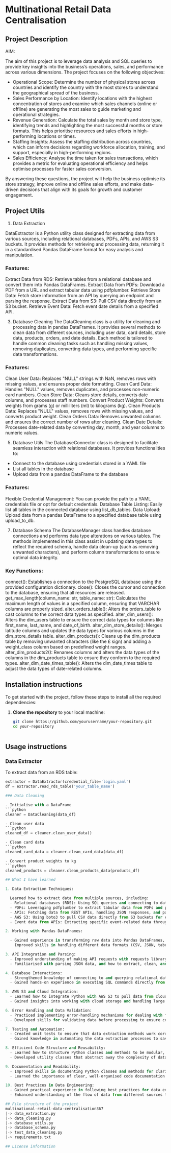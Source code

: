 # Multinational Retail Data Centralisation 
## Project Description 
AIM: 

The aim of this project is to leverage data analysis and SQL queries to provide key insights into the business’s operations, sales, and performance across various dimensions. The project focuses on the following objectives:
  - Operational Scope: Determine the number of physical stores across countries and identify the country with the most stores to understand the geographical spread of the business.
  - Sales Performance by Location: Identify locations with the highest concentration of stores and examine which sales channels (online or offline) are generating the most sales to guide marketing and operational strategies.
  - Revenue Generation: Calculate the total sales by month and store type, identifying trends and highlighting the most successful months or store formats. This helps prioritise resources and sales efforts in high-performing locations or times.
  - Staffing Insights: Assess the staffing distribution across countries, which can inform decisions regarding workforce allocation, training, and support, especially in high-performing regions.
  - Sales Efficiency: Analyse the time taken for sales transactions, which provides a metric for evaluating operational efficiency and helps optimise processes for faster sales conversion.

By answering these questions, the project will help the business optimise its store strategy, improve online and offline sales efforts, and make data-driven decisions that align with its goals for growth and customer engagement.

## Project Utils 
1. Data Extraction

  DataExtractor is a Python utility class designed for extracting data from various sources, including relational databases, PDFs, APIs, and AWS S3 buckets. It provides methods for retrieving and processing data, returning it in a standardised Pandas DataFrame format for easy analysis and manipulation.

### Features:
Extract Data from RDS: Retrieve tables from a relational database and convert them into Pandas DataFrames.
Extract Data from PDFs: Download a PDF from a URL and extract tabular data using pdfplumber.
Retrieve Store Data: Fetch store information from an API by querying an endpoint and parsing the response.
Extract Data from S3: Pull CSV data directly from an S3 bucket.
Retrieve Event Data: Fetch event date details from a specified API.

3. Database Cleaning
The DataCleaning class is a utility for cleaning and processing data in pandas DataFrames. It provides several methods to clean data from different sources, including user data, card details, store data, products, orders, and date details. Each method is tailored to handle common cleaning tasks such as handling missing values, removing duplicates, converting data types, and performing specific data transformations.

### Features:
Clean User Data: Replaces "NULL" strings with NaN, removes rows with missing values, and ensures proper date formatting.
Clean Card Data: Handles "NULL" values, removes duplicates, and processes non-numeric card numbers.
Clean Store Data: Cleans store details, converts date columns, and processes staff numbers.
Convert Product Weights: Converts weights from grams (g) or milliliters (ml) to kilograms (kg).
Clean Products Data: Replaces "NULL" values, removes rows with missing values, and converts product weight.
Clean Orders Data: Removes unwanted columns and ensures the correct number of rows after cleaning.
Clean Date Details: Processes date-related data by converting day, month, and year columns to numeric values.

5. Database Utils
The DatabaseConnector class is designed to facilitate seamless interaction with relational databases. It provides functionalities to:
  - Connect to the database using credentials stored in a YAML file
  - List all tables in the database
  - Upload data from a pandas DataFrame to the database

### Features:
Flexible Credential Management: You can provide the path to a YAML credentials file or opt for default credentials.
Database Table Listing: Easily list all tables in the connected database using list_db_tables.
Data Upload: Upload data from a pandas DataFrame to a specified database table using upload_to_db.

7. Database Schema
The DatabaseManager class handles database connections and performs data type alterations on various tables. The methods implemented in this class assist in updating data types to reflect the required schema, handle data clean-up (such as removing unwanted characters), and perform column transformations to ensure optimal data integrity.

### Key Functions:
connect(): Establishes a connection to the PostgreSQL database using the provided configuration dictionary.
close(): Closes the cursor and connection to the database, ensuring that all resources are released.
get_max_length(column_name: str, table_name: str): Calculates the maximum length of values in a specified column, ensuring that VARCHAR columns are properly sized.
alter_orders_table(): Alters the orders_table to cast columns to the correct data types as specified.
alter_dim_users(): Alters the dim_users table to ensure the correct data types for columns like first_name, last_name, and date_of_birth.
alter_dim_store_details(): Merges latitude columns and updates the data types for various columns in the dim_store_details table.
alter_dim_products(): Cleans up the dim_products table by removing unwanted characters (like the £ sign) and adding a weight_class column based on predefined weight ranges.
alter_dim_products2(): Renames columns and alters the data types of the columns in the dim_products table to ensure they conform to the required types.
alter_dim_date_times_table(): Alters the dim_date_times table to adjust the data types of date-related columns.

## Installation instructions
To get started with the project, follow these steps to install all the required dependencies:

1. **Clone the repository** to your local machine:

   ```bash
   git clone https://github.com/yourusername/your-repository.git
   cd your-repository



## Usage instructions
### Data Extractor
To extract data from an RDS table:

```python
extractor = DataExtractor(credential_file='login.yaml')
df = extractor.read_rds_table('your_table_name')

### Data Cleaning

- Initialise with a DataFrame
```python
cleaner = DataCleaning(data_df)

- Clean user data
```python
cleaned_df = cleaner.clean_user_data()

- Clean card data
```python
cleaned_card_data = cleaner.clean_card_data(data_df)

- Convert product weights to kg
```python
cleaned_products = cleaner.clean_products_data(products_df)

## What I have learned

1. Data Extraction Techniques:

  Learned how to extract data from multiple sources, including:
  - Relational databases (RDS): Using SQL queries and connecting to databases to retrieve data in a structured format (Pandas DataFrame).
  - PDFs: Leveraging pdfplumber to extract tabular data from PDFs and process it for analysis.
  - APIs: Fetching data from REST APIs, handling JSON responses, and parsing them into useful formats.
  - AWS S3: Using boto3 to pull CSV data directly from S3 buckets for easy analysis.
  - Event data from APIs: Extracting specific event-related data through API calls and processing the results.

2. Working with Pandas DataFrames:

  - Gained experience in transforming raw data into Pandas DataFrames, making it easier to manipulate, clean, and analye.
    Improved skills in handling different data formats (CSV, JSON, tabular) and converting them into a consistent DataFrame structure.

3. API Integration and Parsing:
  - Improved understanding of making API requests with requests library and handling responses.
  - Familiarised with parsing JSON data, and how to extract, clean, and structure it for further processing or storage.

4. Database Interactions:
  - Strengthened knowledge of connecting to and querying relational databases (PostgreSQL, MySQL, etc.) using SQLAlchemy and psycopg2.
  - Gained hands-on experience in executing SQL commands directly from Python and retrieving data in a usable format.

5. AWS S3 and Cloud Integration:
  - Learned how to integrate Python with AWS S3 to pull data from cloud storage, specifically working with boto3.
  - Gained insights into working with cloud storage and handling large datasets from external sources.

6. Error Handling and Data Validation:
  - Practiced implementing error-handling mechanisms for dealing with failures during data extraction, such as connection issues, missing data, or malformed responses.
  - Developed skills for validating data before processing to ensure consistency and avoid errors during analysis.

7. Testing and Automation:
  - Created unit tests to ensure that data extraction methods work correctly, validating that the extraction processes handle edge cases (empty data, invalid formats, etc.).
  - Gained knowledge in automating the data extraction processes to save time and improve efficiency.

8. Efficient Code Structure and Reusability:
  - Learned how to structure Python classes and methods to be modular, reusable, and easy to extend in future projects.
  - Developed utility classes that abstract away the complexity of data extraction, making it easier to handle different data sources with minimal changes to the main application code.

9. Documentation and Readability:
  - Improved skills in documenting Python classes and methods for clarity, making code more understandable for collaborators or users of the repository.
  - Learned the importance of clear, well-organised code documentation to support open-source projects or team collaborations.

10. Best Practices in Data Engineering:
  - Gained practical experience in following best practices for data extraction, including using reliable libraries, managing dependencies, and handling errors effectively.
  - Enhanced understanding of the flow of data from different sources to processing environments, preparing for more complex data engineering tasks.

## File structure of the project
multinational-retail-data-centralisation367
|-> data_extraction.py
|-> data_cleaning.py
|-> database_utils.py
|-> database_schema.py
|-> test_data_cleaning.py
|-> requirements.txt

## License information
